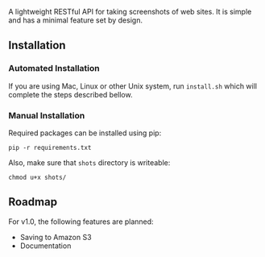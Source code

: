A lightweight RESTful API for taking screenshots of web sites.
It is simple and has a minimal feature set by design.

## Installation

### Automated Installation

If you are using Mac, Linux or other Unix system, run ```install.sh``` which will complete the steps described bellow.

### Manual Installation

Required packages can be installed using pip:

```
pip -r requirements.txt
```

Also, make sure that `shots` directory is writeable:

```
chmod u+x shots/
```

## Roadmap

For v1.0, the following features are planned:

* Saving to Amazon S3
* Documentation
